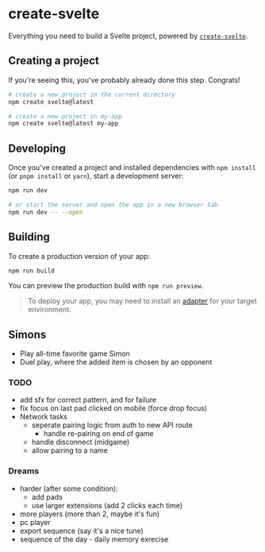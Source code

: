 # create-svelte

Everything you need to build a Svelte project, powered by [`create-svelte`](https://github.com/sveltejs/kit/tree/master/packages/create-svelte).

## Creating a project

If you're seeing this, you've probably already done this step. Congrats!

```bash
# create a new project in the current directory
npm create svelte@latest

# create a new project in my-app
npm create svelte@latest my-app
```

## Developing

Once you've created a project and installed dependencies with `npm install` (or `pnpm install` or `yarn`), start a development server:

```bash
npm run dev

# or start the server and open the app in a new browser tab
npm run dev -- --open
```

## Building

To create a production version of your app:

```bash
npm run build
```

You can preview the production build with `npm run preview`.

> To deploy your app, you may need to install an [adapter](https://kit.svelte.dev/docs/adapters) for your target environment.


## Simons
* Play all-time favorite game Simon
* Duel play, where the added item is chosen by an opponent

### TODO
* add sfx for correct pattern, and for failure
* fix focus on last pad clicked on mobile (force drop focus)
* Network tasks
    * seperate pairing logic from auth to new API route
        * handle re-pairing on end of game
    * handle disconnect (midgame)
    * allow pairing to a name

### Dreams
* harder (after some condition):
    * add pads
    * use larger extensions (add 2 clicks each time)
* more players (more than 2, maybe it's fun)
* pc player
* export sequence (say it's a nice tune)
* sequence of the day - daily memory exrecise
